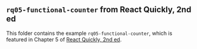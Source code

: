 ## `rq05-functional-counter` from React Quickly, 2nd ed

This folder contains the example `rq05-functional-counter`, which is featured in Chapter 5 of [React Quickly, 2nd ed](https://reactquickly.dev).
